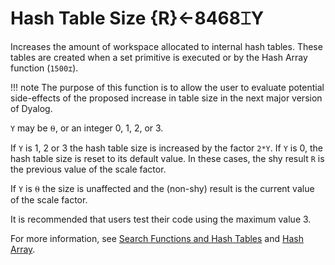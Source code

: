 
<!-- Hidden search keywords -->
<div style="display: none;">
  8468⌶
</div>

<h1 class="heading"><span class="name">Hash Table Size</span> <span class="command">{R}←8468⌶Y</span></h1>

Increases the amount of workspace allocated to internal hash tables. These tables are created when a set primitive is executed or by the Hash Array function (`1500⌶`).

!!! note
    The purpose of this function is to allow the user to evaluate potential side-effects of the proposed increase in table size in the next major version of Dyalog.


`Y` may be ⍬, or an integer 0, 1, 2, or 3.


If `Y` is 1, 2 or 3 the hash table size is increased by the factor `2*Y`. If `Y` is 0, the hash table size is reset to its default value. In these cases, the shy result `R` is the previous value of the scale factor.


If `Y` is ⍬ the size is unaffected and the (non-shy) result is the current value of the scale factor.


It is recommended that users test their code using the maximum value 3.


For more information, see [Search Functions and Hash Tables](../../../programming-reference-guide/introduction/search-functions-and-hash) and [Hash Array](./hash-array.md).



